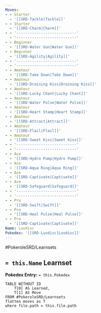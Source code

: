 ```yaml
---
Moves:
- - Starter
  - '[[SRD-Tackle|Tackle]]'
- - Starter
  - '[[SRD-Charm|Charm]]'
- - '---------------------------'
  - '---------------------------'
- - Beginner
  - '[[SRD-Water Gun|Water Gun]]'
- - Beginner
  - '[[SRD-Agility|Agility]]'
- - '---------------------------'
  - '---------------------------'
- - Amateur
  - '[[SRD-Take Down|Take Down]]'
- - Amateur
  - '[[SRD-Draining Kiss|Draining Kiss]]'
- - Amateur
  - '[[SRD-Lucky Chant|Lucky Chant]]'
- - Amateur
  - '[[SRD-Water Pulse|Water Pulse]]'
- - Amateur
  - '[[SRD-Heart Stamp|Heart Stamp]]'
- - Amateur
  - '[[SRD-Attract|Attract]]'
- - Amateur
  - '[[SRD-Flail|Flail]]'
- - Amateur
  - '[[SRD-Sweet Kiss|Sweet Kiss]]'
- - '---------------------------'
  - '---------------------------'
- - Ace
  - '[[SRD-Hydro Pump|Hydro Pump]]'
- - Ace
  - '[[SRD-Aqua Ring|Aqua Ring]]'
- - Ace
  - '[[SRD-Captivate|Captivate]]'
- - Ace
  - '[[SRD-Safeguard|Safeguard]]'
- - '---------------------------'
  - '---------------------------'
- - Pro
  - '[[SRD-Swift|Swift]]'
- - Pro
  - '[[SRD-Heal Pulse|Heal Pulse]]'
- - Pro
  - '[[SRD-Captivate|Captivate]]'
Name: Luvdisc
Pokedex: '[[SRD-Luvdisc|Luvdisc]]'
---
```


#PokeroleSRD/Learnsets

## `= this.Name` Learnset

**Pokedex Entry:** `= this.Pokedex`

```dataview
TABLE WITHOUT ID
    T[0] AS Learned,
    T[1] AS Move
FROM #PokeroleSRD/Learnsets
flatten moves as T
where file.path = this.file.path
```
